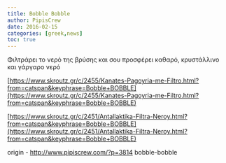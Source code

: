 ```yaml
---
title: Bobble Bobble
author: PipisCrew
date: 2016-02-15
categories: [greek,news]
toc: true
---
```


Φιλτράρει το νερό της βρύσης και σου προσφέρει καθαρό, κρυστάλλινο και γάργαρο νερό

[https://www.skroutz.gr/c/2455/Kanates-Pagoyria-me-Filtro.html?from=catspan&keyphrase=Bobble+BOBBLE](https://www.skroutz.gr/c/2455/Kanates-Pagoyria-me-Filtro.html?from=catspan&keyphrase=Bobble+BOBBLE)

[https://www.skroutz.gr/c/2451/Antallaktika-Filtra-Neroy.html?from=catspan&keyphrase=Bobble+BOBBLE](https://www.skroutz.gr/c/2451/Antallaktika-Filtra-Neroy.html?from=catspan&keyphrase=Bobble+BOBBLE)

origin - http://www.pipiscrew.com/?p=3814 bobble-bobble
